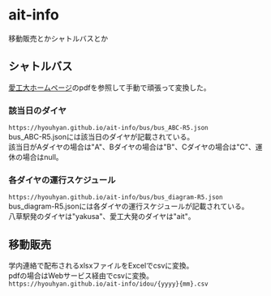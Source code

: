 # ait-info
移動販売とかシャトルバスとか


## シャトルバス
[愛工大ホームページ](https://www.ait.ac.jp/access/yakusa/)のpdfを参照して手動で頑張って変換した。  

### 該当日のダイヤ
`https://hyouhyan.github.io/ait-info/bus/bus_ABC-R5.json`  
bus_ABC-R5.jsonには該当日のダイヤが記載されている。  
該当日がAダイヤの場合は"A"、Bダイヤの場合は"B"、Cダイヤの場合は"C"、運休の場合はnull。  

### 各ダイヤの運行スケジュール
`https://hyouhyan.github.io/ait-info/bus/bus_diagram-R5.json`  
bus_diagram-R5.jsonには各ダイヤの運行スケジュールが記載されている。  
八草駅発のダイヤは"yakusa"、愛工大発のダイヤは"ait"。  


## 移動販売
学内連絡で配布されるxlsxファイルをExcelでcsvに変換。  
pdfの場合はWebサービス経由でcsvに変換。  
`https://hyouhyan.github.io/ait-info/idou/{yyyy}{mm}.csv`  
